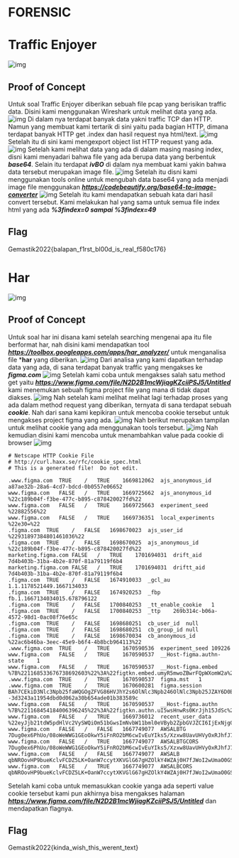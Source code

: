 # FORENSIC

# Traffic Enjoyer
![img](/images/f1a.png)

## Proof of Concept
Untuk soal Traffic Enjoyer diberikan sebuah file pcap yang berisikan traffic data. Disini kami menggunakan Wireshark untuk melihat data yang ada.
![img](/images/f1b.png)
Di dalam nya terdapat banyak data yakni traffic TCP dan HTTP. Namun yang membuat kami tertarik di sini yaitu pada bagian HTTP, dimana terdapat banyak HTTP get .index dan hasil request nya html/text.
![img](/images/f1c.png)
Setelah itu di sini kami mengexport object list HTTP request yang ada. 
![img](/images/f1d.png)
Setelah kami melihat data yang ada di dalam masing masing index, disni kami menyadari bahwa file yang ada berupa data yang berbentuk ***base64***. Selain itu terdapat ***ivBO*** di dalam nya membuat kami yakin bahwa data tersebut merupakan image file.
![img](/images/f1e.png)
Setelah itu disni kami menggunakan tools online untuk mengubah data base64 yang ada menjadi image file menggunakan ***https://codebeautify.org/base64-to-image-converter***
![img](/images/f1f.png)
Setelah itu kami mendapatkan sebuah kata dari hasil convert tersebut. Kami melakukan hal yang sama untuk semua file index html yang ada ***%3findex=0 sampai %3findex=49***

## Flag
Gemastik2022{balapan_f1rst_bl00d_is_real_f580c176}

# Har
![img](/images/fb1.png)
## Proof of Concept
Untuk soal har ini disana kami setelah searching mengenai apa itu file berformat har, nah disini kami mendapatkan tool ***https://toolbox.googleapps.com/apps/har_analyzer/*** untuk menganalisa file ***har** yang diberikan.
![img](/images/fb2.png)
Dari analisa yang kami dapatkan terhadap data yang ada, di sana terdapat banyak traffic yang mengakses ke ***figma.com*** 
![img](/images/fb3.png)
Setelah kami coba untuk mengakses salah satu method get yaitu ***https://www.figma.com/file/N2D2B1mcWjiqgKZciiPSJ5/Untitled*** kami menemukan sebuah figma project file yang mana di tidak dapat diakses. 
![img](/images/fb4.png)
Nah setelah kami melihat melihat lagi terhadap proses yang ada dalam method request yang diberikan, ternyata di sana terdapat sebuah ***cookie***. Nah dari sana kami kepikiran untuk mencoba cookie tersebut untuk mengakses project figma yang ada.
![img](/images/fb5.png)
Nah berikut merupakan tampilan untuk melihat cookie yang ada menggunakan tools tersebut.
![img](/images/fb6.png)
Nah kemudian disini kami mencoba untuk menambahkan value pada cookie di browser
![img](/images/fb7.png)

```
# Netscape HTTP Cookie File
# http://curl.haxx.se/rfc/cookie_spec.html
# This is a generated file!  Do not edit.

.www.figma.com	TRUE	/	TRUE	1669812062	ajs_anonymous_id	a87ae32b-28a6-4cd7-bdcd-0b0557e06652
www.figma.com	FALSE	/	TRUE	1669725662	ajs_anonymous_id	%22c189b04f-f3be-477c-b895-c878420027fd%22
www.figma.com	FALSE	/	TRUE	1669725663	experiment_seed	%22882556%22
www.figma.com	FALSE	/	TRUE	1669736351	local_experiments	%22e30=%22
.figma.com	TRUE	/	FALSE	1698670023	ajs_user_id	%22931897384801461036%22
.figma.com	TRUE	/	FALSE	1698670025	ajs_anonymous_id	%22c189b04f-f3be-477c-b895-c878420027fd%22
marketing.figma.com	FALSE	/	TRUE	1701694031	drift_aid	7d4b403b-31ba-4b2e-870f-81a79119f6b4
marketing.figma.com	FALSE	/	TRUE	1701694031	driftt_aid	7d4b403b-31ba-4b2e-870f-81a79119f6b4
.figma.com	TRUE	/	FALSE	1674910033	_gcl_au	1.1.1178521449.1667134033
.figma.com	TRUE	/	FALSE	1674920253	_fbp	fb.1.1667134034015.678796122
.figma.com	TRUE	/	FALSE	1700840253	_tt_enable_cookie	1
.figma.com	TRUE	/	FALSE	1700840253	_ttp	269b314c-b06a-4572-98d1-0ac08f76e65c
.figma.com	TRUE	/	FALSE	1698680251	cb_user_id	null
.figma.com	TRUE	/	FALSE	1698680251	cb_group_id	null
.figma.com	TRUE	/	FALSE	1698670034	cb_anonymous_id	%22ac6b46ba-3eec-45e9-b6f4-4b8bcb964113%22
.www.figma.com	TRUE	/	TRUE	1670590536	experiment_seed	109226
www.figma.com	FALSE	/	TRUE	1670590537	__Host-figma.authn-state	1
www.figma.com	FALSE	/	TRUE	1670590537	__Host-figma.embed	%7B%221168533676738692603%22%3A%22figtkn.embed.umyR5mwoZBwrFQpWXomW2a%22%7D
.www.figma.com	TRUE	/	TRUE	1670590537	figma.mst	1
.www.figma.com	TRUE	/	TRUE	1670600281	figma.session	BAh7CEkiD3Nlc3Npb25faWQGOgZFVG86HVJhY2s6OlNlc3Npb246OlNlc3Npb25JZAY6D0BwdWJsaWNfaWRJIkVjMWJhNWI1NDIyZmM4MTkyNjE5MDQxNzE4NGVkNTJmZDIzZDIzMmRmYmMwZjg4MGQ5ZDFlMzg5N2EyZmQ1ZWRlBjsARkkiCmZsYXNoBjsARnsASSIJY29udAY7AEZJIjgvZmlsZS9OMkQyQjFtY1dqaXFnS1pjaWlQU0o1L1VudGl0bGVkP25vZGUtaWQ9MCUzQTEGOwBU--3d3243a11954dbd0d062a30b654ade01b383589c
www.figma.com	FALSE	/	TRUE	1670590537	__Host-figma.authn	%7B%221168454184006396245%22%3A%22figtkn.authn.uI5wsHnwRs0KrJjh15JdSc%22%7D
www.figma.com	FALSE	/	TRUE	1669736012	recent_user_data	%22eyJjb21tdW5pdHlVc2VySWQiOm51bGwsImNvbW11bml0eVByb2ZpbGVJZCI6IjExNjg0NTQxODQyNjU2MzUzNjAiLCJmaWxlQnJvd3NlclVzZXJJZCI6IjExNjg0NTQxODQwMDYzOTYyNDUiLCJ1c2VySWRUb09yZ0lkIjp7IjExNjg0NTQxODQwMDYzOTYyNDUiOm51bGx9fQ==%22
www.figma.com	FALSE	/	FALSE	1667749077	AWSALBTG	7Dug0ex6PhUo/08oWeWWG1GEoOkwY5iFnRO2bM6cwIvEuYIks5/Xzxw8UavUHVyOxRJhfJ74y7SaBYbRYnv1tivV+gxcVctP+KlTf8YskQI+yrtNLIln/wBcxgFkXYvbZDZlZ1jPp+HrpELt5d6z+TH4Tm4MkaVYcrFsF+4jsm+A
www.figma.com	FALSE	/	TRUE	1667749077	AWSALBTGCORS	7Dug0ex6PhUo/08oWeWWG1GEoOkwY5iFnRO2bM6cwIvEuYIks5/Xzxw8UavUHVyOxRJhfJ74y7SaBYbRYnv1tivV+gxcVctP+KlTf8YskQI+yrtNLIln/wBcxgFkXYvbZDZlZ1jPp+HrpELt5d6z+TH4Tm4MkaVYcrFsF+4jsm+A
www.figma.com	FALSE	/	FALSE	1667749077	AWSALB	qbNROovHP9bueKclvFCDZ5LK+OanW7ccytXKVGlG67gHZOlkY4WZAj0H7fJWoI2wUmaO0GSQgFOjTNkgySzBnUgHX6KEFbxrkbq0WFfTn9dUBH8YXKVpNn0OBx7e
www.figma.com	FALSE	/	TRUE	1667749077	AWSALBCORS	qbNROovHP9bueKclvFCDZ5LK+OanW7ccytXKVGlG67gHZOlkY4WZAj0H7fJWoI2wUmaO0GSQgFOjTNkgySzBnUgHX6KEFbxrkbq0WFfTn9dUBH8YXKVpNn0OBx7e
```
Setelah kami coba untuk memasukkan cookie yanga ada seperti value cookie tersebut kami pun akhirnya bisa mengakses halaman ***https://www.figma.com/file/N2D2B1mcWjiqgKZciiPSJ5/Untitled*** dan mendapatkan flagnya.

## Flag
Gemastik2022{kinda_wish_this_werent_text}


